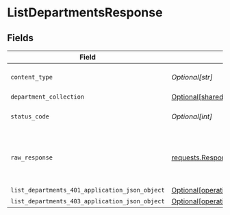 # ListDepartmentsResponse


## Fields

| Field                                                                                                                      | Type                                                                                                                       | Required                                                                                                                   | Description                                                                                                                |
| -------------------------------------------------------------------------------------------------------------------------- | -------------------------------------------------------------------------------------------------------------------------- | -------------------------------------------------------------------------------------------------------------------------- | -------------------------------------------------------------------------------------------------------------------------- |
| `content_type`                                                                                                             | *Optional[str]*                                                                                                            | :heavy_check_mark:                                                                                                         | HTTP response content type for this operation                                                                              |
| `department_collection`                                                                                                    | [Optional[shared.DepartmentCollection]](undefined/models/shared/departmentcollection.md)                                   | :heavy_minus_sign:                                                                                                         | OK                                                                                                                         |
| `status_code`                                                                                                              | *Optional[int]*                                                                                                            | :heavy_check_mark:                                                                                                         | HTTP response status code for this operation                                                                               |
| `raw_response`                                                                                                             | [requests.Response](https://requests.readthedocs.io/en/latest/api/#requests.Response)                                      | :heavy_minus_sign:                                                                                                         | Raw HTTP response; suitable for custom response parsing                                                                    |
| `list_departments_401_application_json_object`                                                                             | [Optional[operations.ListDepartments401ApplicationJSON]](undefined/models/operations/listdepartments401applicationjson.md) | :heavy_minus_sign:                                                                                                         | Unauthenticated                                                                                                            |
| `list_departments_403_application_json_object`                                                                             | [Optional[operations.ListDepartments403ApplicationJSON]](undefined/models/operations/listdepartments403applicationjson.md) | :heavy_minus_sign:                                                                                                         | Forbidden                                                                                                                  |